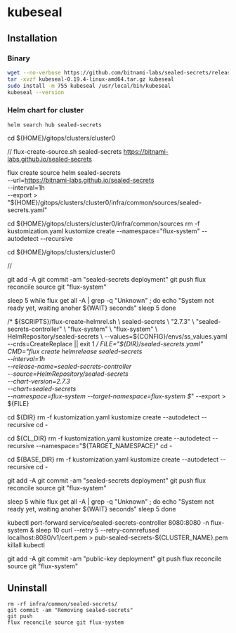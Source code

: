 # kubeseal

## Installation

### Binary
```bash
wget --no-verbose https://github.com/bitnami-labs/sealed-secrets/releases/download/v0.19.4/kubeseal-0.19.4-linux-amd64.tar.gz
tar -xvzf kubeseal-0.19.4-linux-amd64.tar.gz kubeseal
sudo install -m 755 kubeseal /usr/local/bin/kubeseal
kubeseal --version
```

### Helm chart for cluster
```
helm search hub sealed-secrets
```

cd ${HOME}/gitops/clusters/cluster0

// flux-create-source.sh sealed-secrets https://bitnami-labs.github.io/sealed-secrets

flux create source helm sealed-secrets \
  --url=https://bitnami-labs.github.io/sealed-secrets \
  --interval=1h \
  --export > "${HOME}/gitops/clusters/cluster0/infra/common/sources/sealed-secrets.yaml"

cd ${HOME}/gitops/clusters/cluster0/infra/common/sources
rm -f kustomization.yaml
kustomize create --namespace="flux-system" --autodetect --recursive

cd ${HOME}/gitops/clusters/cluster0

//

git add -A
git commit -am "sealed-secrets deployment"
git push
flux reconcile source git "flux-system"

sleep 5
while flux get all -A | grep -q "Unknown" ; do 
  echo "System not ready yet, waiting anoher ${WAIT} seconds"
  sleep 5
done

/*
${SCRIPTS}/flux-create-helmrel.sh \
        sealed-secrets \
        "2.7.3" \
        "sealed-secrets-controller" \
        "flux-system" \
        "flux-system" \
        HelmRepository/sealed-secrets \
        --values=${CONFIG}/envs/ss_values.yaml --crds=CreateReplace || exit 1
*/
FILE="${DIR}/sealed-secrets.yaml"
CMD="flux create helmrelease sealed-secrets \
	--interval=1h \
	--release-name=sealed-secrets-controller \
	--source=HelmRepository/sealed-secrets \
	--chart-version=2.7.3 \
	--chart=sealed-secrets \
	--namespace=flux-system
	--target-namespace=flux-system $*" --export > ${FILE}

cd ${DIR}
rm -f kustomization.yaml
kustomize create --autodetect --recursive
cd -

cd ${CL_DIR}
rm -f kustomization.yaml
kustomize create --autodetect --recursive --namespace="${TARGET_NAMESPACE}"
cd -

cd ${BASE_DIR}
rm -f kustomization.yaml
kustomize create --autodetect --recursive
cd -

git add -A
git commit -am "sealed-secrets deployment"
git push
flux reconcile source git "flux-system"

sleep 5
while flux get all -A | grep -q "Unknown" ; do 
  echo "System not ready yet, waiting anoher ${WAIT} seconds"
  sleep 5
done

kubectl port-forward service/sealed-secrets-controller 8080:8080 -n flux-system &
sleep 10
curl --retry 5 --retry-connrefused localhost:8080/v1/cert.pem > pub-sealed-secrets-${CLUSTER_NAME}.pem
killall kubectl

git add -A
git commit -am "public-key deployment"
git push
flux reconcile source git "flux-system"

## Uninstall
```
rm -rf infra/common/sealed-secrets/
git commit -am "Removing sealed-secrets"
git push
flux reconcile source git flux-system
```
